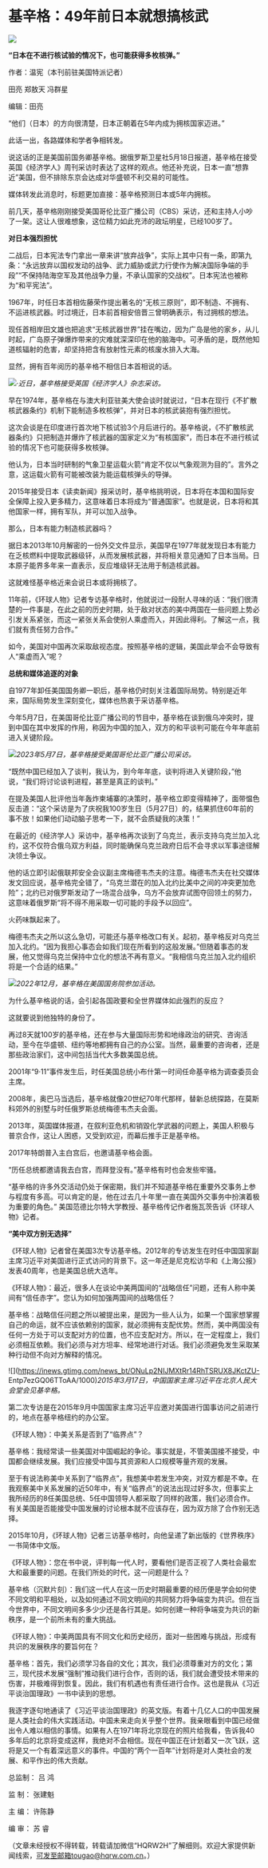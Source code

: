 # 基辛格：49年前日本就想搞核武

![](https://inews.gtimg.com/news_bt/OnOfBraoO30tA4BmRbgIhxhabKwNVlSFbprtXprCMqwVMAA/1000)

**“日本在不进行核试验的情况下，也可能获得多枚核弹。”**

作者：温宪（本刊前驻美国特派记者）

田亮 郑敖天 冯群星

编辑：田亮

“他们（日本）的方向很清楚，日本正朝着在5年内成为拥核国家迈进。”

此话一出，各路媒体和学者争相转发。

说这话的正是美国前国务卿基辛格。据俄罗斯卫星社5月18日报道，基辛格在接受英国《经济学人》周刊采访时表达了这样的观点。他还补充说，日本一直“想靠近”美国，但不排除东京会达成对华盛顿不利交易的可能性。

媒体转发此消息时，标题更加直接：基辛格预测日本或5年内拥核。

前几天，基辛格刚刚接受美国哥伦比亚广播公司（CBS）采访，还和主持人小吵了一架。这让人很难想象，这位精力如此充沛的政坛明星，已经100岁了。

**对日本强烈担忧**

二战后，日本宪法专门拿出一章来讲“放弃战争”，实际上其中只有一条，即第九条：“永远放弃以国权发动的战争、武力威胁或武力行使作为解决国际争端的手段”“不保持陆海空军及其他战争力量，不承认国家的交战权”。日本宪法也被称为“和平宪法”。

1967年，时任日本首相佐藤荣作提出著名的“无核三原则”，即不制造、不拥有、不运进核武器。时过境迁，日本前首相安倍晋三曾明确表示，有过拥核的想法。

现任首相岸田文雄也把追求“无核武器世界”挂在嘴边，因为广岛是他的家乡，从儿时起，广岛原子弹爆炸带来的灾难就深深印在他的脑海中。可矛盾的是，既然他知道核辐射的危害，却坚持把含有放射性元素的核废水排入大海。

显然，拥有百年阅历的基辛格不相信日本首相说的话。

![](https://inews.gtimg.com/news_bt/OQ3j-WPX7zHYaq2Z2sHaUSYnPQ_ROPOnVwUtpw5P8BMpkAA/1000)_·近日，基辛格接受英国《经济学人》杂志采访。_

早在1974年，基辛格在与澳大利亚驻美大使会谈时就说过，“日本在现行《不扩散核武器条约》机制下能制造多枚核弹”，并对日本的核武装抱有强烈担忧。

这次会谈是在印度进行首次地下核试验3个月后进行的。基辛格说，《不扩散核武器条约》只把制造并爆炸了核武器的国家定义为“有核国家”，而日本在不进行核试验的情况下也可能获得多枚核弹。

他认为，日本当时研制的气象卫星运载火箭“肯定不仅以气象观测为目的”。言外之意，这运载火箭有可能被改装为能运载核弹头的导弹。

2015年接受日本《读卖新闻》报采访时，基辛格挑明说，日本将在本国和国际安全保障上投入更多精力，这意味着日本将成为“普通国家”。也就是说，日本将和其他国家一样，拥有军队，并可以加入战争。

那么，日本有能力制造核武器吗？

据日本2013年10月解密的一份外交文件显示，美国早在1977年就发现日本有能力在乏核燃料中提取武器级钚，从而发展核武器，并将相关意见通知了日本当局。日本原子能界多年来一直表示，反应堆级钚无法用于制造核武器。

这就难怪基辛格近来会说日本或将拥核了。

11年前，《环球人物》记者专访基辛格时，他就说过一段耐人寻味的话：“我们很清楚的一件事是，在此之前的历史时期，处于敌对状态的美中两国在一些问题上势必引发关系紧张，而这一紧张关系会使别人乘虚而入，并因此得利。了解这一点，我们就有责任努力合作。”

如今，美国对中国再次采取敌视态度。按照基辛格的逻辑，美国此举会不会导致有人“乘虚而入”呢？

**总统和媒体追逐的对象**

自1977年卸任美国国务卿一职后，基辛格仍时刻关注着国际局势。特别是近年来，国际局势发生深刻变化，媒体也热衷于采访基辛格。

今年5月7日，在美国哥伦比亚广播公司的节目中，基辛格在谈到俄乌冲突时，提到中国在其中发挥的作用，称因为中国的加入，双方的和平谈判可能在今年年底前进入关键阶段。

![](https://inews.gtimg.com/news_bt/OmKqWfnUN4EjxlEeKdxAe8Aceo9He3B7UXM3oyxleLazAAA/1000)_2023年5月7日，基辛格接受美国哥伦比亚广播公司采访。_

“既然中国已经加入了谈判，我认为，到今年年底，谈判将进入关键阶段，”他说，“我们将讨论谈判进程，甚至是真正的谈判。”

在提及美国人批评他当年轰炸柬埔寨的决策时，基辛格立即变得精神了，面带愠色反击道：“这个采访是为了庆祝我100岁生日（5月27日）的，结果抓住60年前的事不放！如果他们动动脑子思考一下，就不会质疑我的决策！”

在最近的《经济学人》采访中，基辛格再次谈到了乌克兰，表示支持乌克兰加入北约，这不仅符合俄乌双方利益，同时能确保乌克兰政府日后不会寻求以军事途径解决领土争议。

他的话立即引起俄联邦安全会议副主席梅德韦杰夫的注意。梅德韦杰夫在社交媒体发文回应说，基辛格完全错了，“乌克兰潜在的加入北约比美中之间的冲突更加危险”；北约已对俄罗斯发动了一场混合战争，乌方不会放弃试图夺回领土的努力，这意味着俄罗斯“将不得不用采取一切可能的手段予以回应”。

火药味飘起来了。

梅德韦杰夫之所以这么急切，可能还与基辛格改口有关。起初，基辛格反对乌克兰加入北约。“因为我担心事态会如我们现在所看到的这般发展。”但随着事态的发展，他又觉得乌克兰保持中立化的想法不再有意义。“我相信乌克兰加入北约组织将是一个合适的结果。”

![](https://inews.gtimg.com/news_bt/OmLc64RhxXnq2ta5brRTY5-7N5OCq3SkFaoKr5BaonXTcAA/1000)_2022年12月，基辛格在美国国务院参加活动。_

为什么基辛格说的话，会引起各国政要和全世界媒体如此强烈的反应？

这就要说到他独特的身份了。

再过8天就100岁的基辛格，还在参与大量国际形势和地缘政治的研究、咨询活动，至今在华盛顿、纽约等地都拥有自己的办公室。当然，最重要的咨询者，还是那些政治家们，这中间包括当代大多数美国总统。

2001年“9·11”事件发生后，时任美国总统小布什第一时间任命基辛格为调查委员会主席。

2008年，奥巴马当选后，基辛格就像20世纪70年代那样，替新总统探路，在莫斯科郊外的别墅与时任俄罗斯总统梅德韦杰夫会面。

2013年，英国媒体报道，在叙利亚危机和销毀化学武器的问题上，美国人积极与普京合作，这让人困惑，又受到欢迎，而幕后推手正是基辛格。

2017年特朗普入主白宫后，也邀请基辛格会面。

“历任总统都邀请我去白宫，而拜登没有。”基辛格有时也会发些牢骚。

“基辛格的许多外交活动仍处于保密期，我们并不知道基辛格在重要外交事务上参与程度有多高。可以肯定的是，他在过去几十年里一直在美国外交事务中扮演着极为重要的角色。”
美国范德比尔特大学教授、基辛格传记作者施瓦茨告诉《环球人物》记者。

**“美中双方别无选择”**

《环球人物》记者曾在美国3次专访基辛格。2012年的专访发生在时任中国国家副主席习近平对美国进行正式访问的背景下。这一年还是尼克松访华和《上海公报》发表40周年，也是美国总统大选年。

《环球人物》：最近，很多人在谈论中美两国间的“战略信任”问题，还有人称中美间有“信任赤字”。您认为如何加强两国间的战略信任？

基辛格：战略信任问题之所以被提出来，是因为一些人认为，如果一个国家想掌握自己的命运，就不应该依赖别的国家，就必须拥有支配优势。然而，美中两国没有任何一方处于可以支配对方的位置，也不应支配对方。所以，在一定程度上，我们必须相互依赖。我们必须与对方坦率、经常地进行对话。我们必须避免发生采取某种行动但不向对方解释的情况。

![](https://inews.gtimg.com/news_bt/ONuLp2NIJMXtRr14RhTSRUX8JKctZU-
Entp7ezGQ06TToAA/1000)_2015年3月17日，中国国家主席习近平在北京人民大会堂会见基辛格。_

第二次专访是在2015年9月中国国家主席习近平应邀对美国进行国事访问之前进行的，地点在基辛格纽约的办公室。

《环球人物》：中美关系是否到了“临界点”？

基辛格：我经常读一些美国对中国崛起的争论。事实就是，不管美国接不接受，中国都会继续发展。我们应接受中国与其资源和人口规模等量齐观的发展。

至于有说法称美中关系到了“临界点”，我想美中若发生冲突，对双方都是不幸。在我观察美中关系发展的近50年中，有关“临界点”的说法出现过好多次，但事实上我所经历的8任美国总统、5任中国领导人都采取了同样的政策，我们必须合作。有关美国是否能接受中国发展的讨论根本就不应该存在，因为双方除了合作别无选择。

2015年10月，《环球人物》记者三访基辛格时，向他呈递了新出版的《世界秩序》一书简体中文版。

《环球人物》：您在书中说，评判每一代人时，要看他们是否正视了人类社会最宏大和最重要的问题。在我们所处的时代，这一问题是什么？

基辛格（沉默片刻）：我们这一代人在这一历史时期最重要的经历便是学会如何使不同文明和平相处，以及如何通过不同文明间的共同努力将争端变为共识。但在当今世界中，不同文明间多多少少还是各行其是。如何创建一种将争端变为共识的新秩序，是一个前所未有的重大挑战。

《环球人物》：中美两国具有不同文化和历史经历，面对一些困难与挑战，形成有共识的发展秩序的要旨何在？

基辛格：首先，我们必须学习各自的文化；其次，我们必须尊重对方的文化；第三，现代技术发展“强制”推动我们进行合作，否则的话，我们就会遭受技术带来的伤害，并极难得到恢复。因此，我们有机遇也有责任进行合作。这也是我从《习近平谈治国理政》一书中读到的思想。

我逐字逐句地通读了《习近平谈治国理政》的英文版。有着十几亿人口的中国发展是人类社会的伟大实践活动。中国未来走向关乎整个世界。我亲眼看到中国已经做出令人难以相信的事情。如果有人在1971年将北京现在的照片给我看，告诉我40多年后的北京将变成这样，我绝对不会相信。现在中国正在计划着又一次飞跃，这将是又一个有着深远意义的事件。中国的“两个一百年”计划将是对人类社会的发展、和平作出的伟大贡献。

总监制： 吕 鸿

监 制： 张建魁

主 编： 许陈静

编 审： 苏 睿

（文章未经授权不得转载，转载请加微信“HQRW2H”了解细则。欢迎大家提供新闻线索，可发至邮箱tougao@hqrw.com.cn。）

